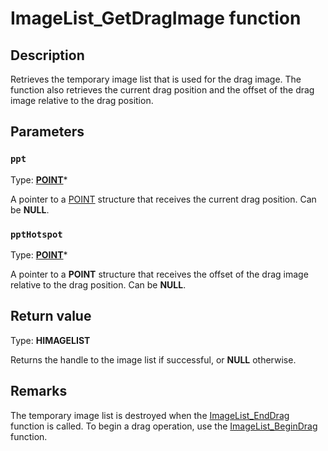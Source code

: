 # ImageList_GetDragImage function

## Description

Retrieves the temporary image list that is used for the drag image. The function also retrieves the current drag position and the offset of the drag image relative to the drag position.

## Parameters

### `ppt`

Type: **[POINT](https://learn.microsoft.com/windows/win32/api/windef/ns-windef-point)***

A pointer to a [POINT](https://learn.microsoft.com/windows/win32/api/windef/ns-windef-point) structure that receives the current drag position. Can be **NULL**.

### `pptHotspot`

Type: **[POINT](https://learn.microsoft.com/windows/win32/api/windef/ns-windef-point)***

A pointer to a **POINT** structure that receives the offset of the drag image relative to the drag position. Can be **NULL**.

## Return value

Type: **HIMAGELIST**

Returns the handle to the image list if successful, or **NULL** otherwise.

## Remarks

The temporary image list is destroyed when the [ImageList_EndDrag](https://learn.microsoft.com/windows/desktop/api/commctrl/nf-commctrl-imagelist_enddrag) function is called. To begin a drag operation, use the [ImageList_BeginDrag](https://learn.microsoft.com/windows/desktop/api/commctrl/nf-commctrl-imagelist_begindrag) function.